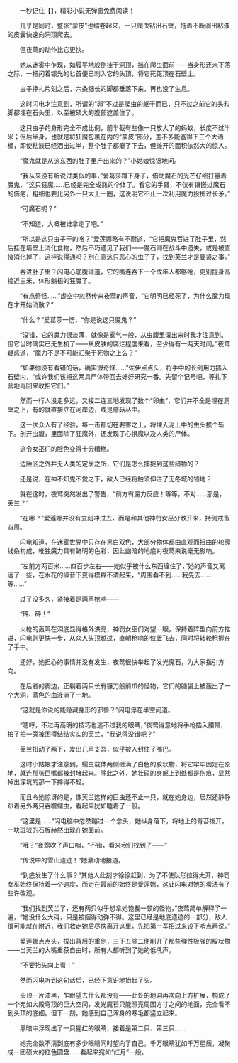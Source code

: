 　　一秒记住【】，精彩小说无弹窗免费阅读！

　　几乎是同时，整张“蒙皮”也缩卷起来，一只爬虫钻出石壁，拖着不断淌出粘液的皮囊快速向洞顶爬去。

　　但夜莺的动作比它更快。

　　她从迷雾中乍现，如履平地般倒挂于洞顶，挡在爬虫面前——当身形还未下落之际，一把闪着银光的匕首便已刺入它的头顶，将它死死顶在石壁上。

　　虫子挣扎片刻之后，六条细长的脚都垂落下来，再也没了生息。

　　这时闪电才注意到，所谓的“卵”不过是爬虫的躯干而已，只不过之前它的头和脚都埋在石头里，以至被硕大的腹部遮盖住了。

　　这只虫子的身形完全不成比例，前半截有些像一只放大了的蚂蚁，长度不过半米；但后半身，也就是将狂魔包裹在内的“蒙皮”部分，差不多能塞得下三个大酒桶，即使粘液已经洒出过半，整个肚子都瘪了下去，但摊开的面积依然大的惊人。

　　“魔鬼就是从这东西的肚子里产出来的？”小姑娘惊讶地问。

　　“我从来没有听说过类似的事，”爱葛莎蹲下身子，借助魔石的光芒仔细打量着魔鬼，“这只狂魔……已经是完全成熟的个体了。看它的手臂，不仅有镶嵌过魔石的伤疤，粗细也要比另外一只大上一圈，这说明它不止一次利用魔力投掷过长矛。”

　　“可魔石呢？”

　　“不知道，大概被谁拿走了吧。”

　　“所以是这只虫子干的咯？”爱莲娜略有不耐道，“它把魔鬼吞进了肚子里，然后挂在墙壁上消化食物，然后不巧遇见了我们——魔石则在战斗中遗失，或是被直接消化掉了，这样说得通吗？别在意这只恶心的虫子了，找到芙兰才是要紧之事。”

　　吞进肚子里？闪电心底腹诽道，它的嘴连吞下一个成年人都够呛，更别提身高接近三米，体形魁梧的狂魔了。

　　“有点奇怪……”虚空中忽然传来夜莺的声音，“它明明已经死了，为什么魔力现在才开始消散？”

　　“什么？”爱葛莎一愣，“你是说这只魔鬼？”

　　“没错，它的魔力很淡薄，就像是雾气一般，从虫腹里滚出来时我才注意到。但它当时确实已无生机了——从皮肤的腐烂程度来看，至少得有一两天时间。”夜莺疑惑道，“魔力不是不可能汇聚于死物之上么？”

　　“如果你没有看错的话，确实很奇怪……”佐伊点点头，将手中的长剑用力插入石壁内，“或许我们该把这两具尸体带回去好好研究一番。先留个记号吧，等扎下营地再回来收拾它们。”

　　然而一行人没走多远，又接二连三地发现了数个“卵虫”，它们并不全是埋在洞壁之上，有的就直接立在河岸边，或是蘑菇丛中。

　　这一次众人有了经验，每一击都切在要害之上，将埋入泥土中的虫头挨个斩下。剖开虫腹，里面除了狂魔外，还发现了心惧魔以及人类的尸体。

　　这令女巫们的脸色变得十分糟糕。

　　边陲区之外并无人类的定居之所，它们是怎么捕捉到这些猎物的？

　　还是说，在神不知鬼不觉之下，敌人已经将触须伸进了无冬城的领地？

　　就在这时，夜莺突然发出了警告，“前方有魔力反应！等等，不对……那是，芙兰？”

　　“在哪？”爱莲娜并没有立刻冲过去，而是和其他神罚女巫分散开来，持剑戒备四周。

　　闪电知道，在迷雾世界中只存在黑白双色，大部分物体都由直观而扭曲的轮廓线条构成，唯独魔力具有鲜明的色彩，因此幽暗的地底对夜莺来说毫无影响。

　　“左前方两百米……四百步左右——她似乎被什么东西缠住了，”她的声音又离远了一些，在水花的噪音下变得模糊不清起来，“周围看不到……我先去……等……”

　　过了没多久，紧接着是两声枪响——

　　“砰、砰！”

　　火枪的轰鸣在洞底显得格外洪亮，神罚女巫们对望一眼，保持着阵型向前方推进，闪电则更快一步，从众人头顶越过，直朝枪响的位置飞去，同时将转轮枪握在了手中。

　　还好，她担心的事情并没有发生，夜莺很快举起了发光魔石，为大家指引方向。

　　在后者的脚边，正躺着两只长有镰刀般前爪的怪物，它们的脑袋上被轰出了一个大洞，蓝色的血液淌了一地。

　　“这就是你说的能隐藏身形的邪兽？”闪电浮在半空问道。

　　“嗯哼，不过再高明的技巧也逃不过我的眼睛，”夜莺得意地将手枪插入腰带，拍了拍一旁被困得结结实实的芙兰，“我说得没错吧？”

　　芙兰扭动了两下，发出几声支吾，似乎被人封住了嘴巴。

　　这时小姑娘才注意到，蠕虫载体两侧缠满了白色的胶状物，将它牢牢固定在原地，就连那张巨嘴都被封堵起来。除此之外，她壮硕的身躯上到处都是伤痕，显然掉出深坑的那一下摔得不轻。

　　而且令她惊讶的是，像芙兰这样的巨虫还不止一只，就在她身边，居然还静静趴着另外两只吞噬蠕虫，看起来犹如睡着了一般。

　　“这里是……”闪电脑中忽然蹦过一个念头，她纵身落下，将地上的青苔拨开，一块斑驳的石板赫然出现在她面前。

　　“哦？”夜莺吹了声口哨，“不错，看来我们找到了——”

　　“传说中的雪山遗迹！”她激动地接道。

　　“到底发生了什么事？”其他人此刻才徐徐赶到，为了不使队形拉得太开，神罚女巫始终保持着一个速度，而走在最前的始终是爱莲娜，这让闪电对她的看法有了些许改观。

　　“我们找到芙兰了，还有两只似乎想拿她饱餐一顿的怪物，”夜莺简单解释了一遍，“她没什么大碍，只是被捆得动弹不得。这里已经是地底遗迹的一部分，敌人很可能就在附近，我们救走她后尽快离开这里，先把第一军招过来设下哨点再说。”

　　爱莲娜点点头，拔出背后的重剑，三下五除二便削开了那些弹性极强的胶状物——当芙兰的大嘴重获自由时，所有人都听到了她的低吼声。

　　“不要抬头向上看！”

　　然而闪电听到这句话后，已经下意识地抬起了头。

　　头顶一片漆黑，乍眼望去什么都没有——此处的地洞再次向上方扩展，构成了一个宛如大殿穹顶的巨大空间，发光魔石只能照亮周围方寸之间的地面，完全看不到头顶的底细。但下一刻，她感到自己浑身的寒毛都竖立起来。

　　黑暗中浮现出了一只猩红的眼睛，接着是第二只、第三只……

　　她完全数不清到底有多少眼睛同时望向了自己，千万眼睛犹如千万星辰，凝聚成一团硕大的红色圆盘……看起来宛如“红月”一般。
